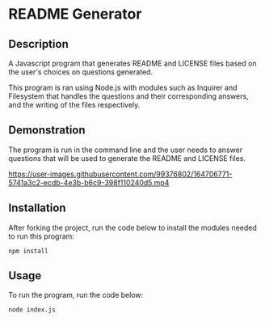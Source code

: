 # README Generator

## Description

A Javascript program that generates README and LICENSE files based on the user's choices on questions generated.

This program is ran using Node.js with modules such as Inquirer and Filesystem that handles the questions and their corresponding answers, and the writing of the files respectively.

## Demonstration

The program is run in the command line and the user needs to answer questions that will be used to generate the README and LICENSE files.

https://user-images.githubusercontent.com/99376802/164706771-5741a3c2-ecdb-4e3b-b6c9-398f110240d5.mp4

## Installation

After forking the project, run the code below to install the modules needed to run this program:

```
npm install
```

## Usage

To run the program, run the code below:

```
node index.js
```
